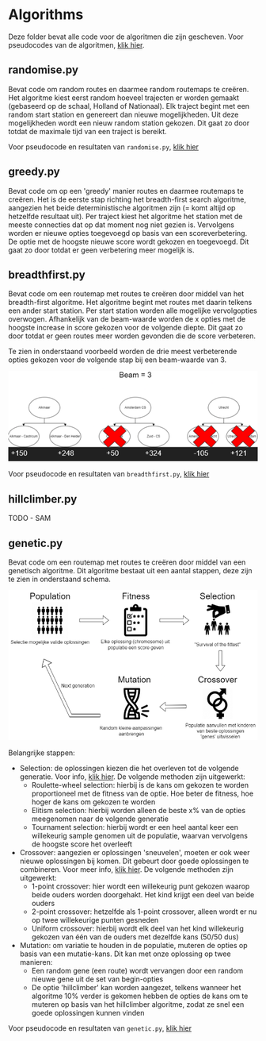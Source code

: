 # Algorithms

Deze folder bevat alle code voor de algoritmen die zijn gescheven. Voor pseudocodes van de algoritmen, [klik hier](../../doc/pseudocode.md).

## randomise.py

Bevat code om random routes en daarmee random routemaps te creëren. Het algoritme kiest eerst random hoeveel trajecten er worden gemaakt (gebaseerd op de schaal, Holland of Nationaal). Elk traject begint met een random start station en genereert dan nieuwe mogelijkheden. Uit deze mogelijkheden wordt een nieuw random station gekozen. Dit gaat zo door totdat de maximale tijd van een traject is bereikt.

Voor pseudocode en resultaten van `randomise.py`, [klik hier](../../milestones/baseline.md)

## greedy.py

Bevat code om op een 'greedy' manier routes en daarmee routemaps te creëren. Het is de eerste stap richting het breadth-first search algoritme, aangezien het beide deterministische algoritmen zijn (= komt altijd op hetzelfde resultaat uit). Per traject kiest het algoritme het station met de meeste connecties dat op dat moment nog niet gezien is. Vervolgens worden er nieuwe opties toegevoegd op basis van een scoreverbetering. De optie met de hoogste nieuwe score wordt gekozen en toegevoegd. Dit gaat zo door totdat er geen verbetering meer mogelijk is.

## breadthfirst.py

Bevat code om een routemap met routes te creëren door middel van het breadth-first algoritme. Het algoritme begint met routes met daarin telkens een ander start station. Per start station worden alle mogelijke vervolgopties overwogen. Afhankelijk van de beam-waarde worden de x opties met de hoogste increase in score gekozen voor de volgende diepte. Dit gaat zo door totdat er geen routes meer worden gevonden die de score verbeteren.

Te zien in onderstaand voorbeeld worden de drie meest verbeterende opties gekozen voor de volgende stap bij een beam-waarde van 3.

![bf beam](../../doc/bfbeam2.PNG)

Voor pseudocode en resultaten van `breadthfirst.py`, [klik hier](../../milestones/first_algorithm.md)

## hillclimber.py

TODO - SAM

## genetic.py

Bevat code om een routemap met routes te creëren door middel van een genetisch algoritme. Dit algoritme bestaat uit een aantal stappen, deze zijn te zien in onderstaand schema.

![genetic](../../doc/geneticalgorithm.png)

Belangrijke stappen:
- Selection: de oplossingen kiezen die het overleven tot de volgende generatie. Voor info, [klik hier](https://en.wikipedia.org/wiki/Selection_(genetic_algorithm)). De volgende methoden zijn uitgewerkt:
    - Roulette-wheel selection: hierbij is de kans om gekozen te worden proportioneel met de fitness van de optie. Hoe beter de fitness, hoe hoger de kans om gekozen te worden
    - Elitism selection: hierbij worden alleen de beste x% van de opties meegenomen naar de volgende generatie
    - Tournament selection: hierbij wordt er een heel aantal keer een willekeurig sample genomen uit de populatie, waarvan vervolgens de hoogste score het overleeft
- Crossover: aangezien er oplossingen 'sneuvelen', moeten er ook weer nieuwe oplossingen bij komen. Dit gebeurt door goede oplossingen te combineren. Voor meer info, [klik hier](https://en.wikipedia.org/wiki/Crossover_(genetic_algorithm)). De volgende methoden zijn uitgewerkt:
    - 1-point crossover: hier wordt een willekeurig punt gekozen waarop beide ouders worden doorgehakt. Het kind krijgt een deel van beide ouders
    - 2-point crossover: hetzelfde als 1-point crossover, alleen wordt er nu op twee willekeurige punten gesneden
    - Uniform crossover: hierbij wordt elk deel van het kind willekeurig gekozen van één van de ouders met dezelfde kans (50/50 dus)
- Mutation: om variatie te houden in de populatie, muteren de opties op basis van een mutatie-kans. Dit kan met onze oplossing op twee manieren:
    - Een random gene (een route) wordt vervangen door een random nieuwe gene uit de set van begin-opties
    - De optie 'hillclimber' kan worden aangezet, telkens wanneer het algoritme 10% verder is gekomen hebben de opties de kans om te muteren op basis van het hillclimber algoritme, zodat ze snel een goede oplossingen kunnen vinden

Voor pseudocode en resultaten van `genetic.py`, [klik hier](../../milestones/second_algorithm.md)